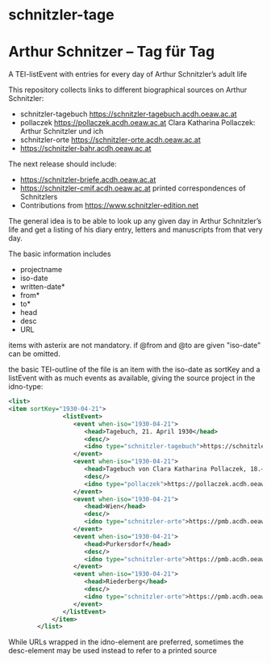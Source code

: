 # schnitzler-tage
# Arthur Schnitzer – Tag für Tag
A TEI-listEvent with entries for every day of Arthur Schnitzler’s adult life

This repository collects links to different biographical sources on Arthur Schnitzler:
* schnitzler-tagebuch https://schnitzler-tagebuch.acdh.oeaw.ac.at
* pollaczek https://pollaczek.acdh.oeaw.ac.at Clara Katharina Pollaczek: Arthur Schnitzler und ich
* schnitzler-orte https://schnitzler-orte.acdh.oeaw.ac.at
* https://schnitzler-bahr.acdh.oeaw.ac.at

The next release should include:

* https://schnitzler-briefe.acdh.oeaw.ac.at
* https://schnitzler-cmif.acdh.oeaw.ac.at printed correspondences of Schnitzlers
* Contributions from https://www.schnitzler-edition.net 

The general idea is to be able to look up any given day in Arthur Schnitzler’s life and get a listing of his diary entry, letters and manuscripts from that very day.

The basic information includes

* projectname
* iso-date
* written-date*
* from*
* to*
* head
* desc
* URL

items with asterix are not mandatory. if @from and @to are given "iso-date" can be omitted.

the basic TEI-outline of the file is an item with the iso-date as sortKey and a listEvent with as much events as available, giving the source project in the idno-type:

```xml
<list>
<item sortKey="1930-04-21">
               <listEvent>
                  <event when-iso="1930-04-21">
                     <head>Tagebuch, 21. April 1930</head>
                     <desc/>
                     <idno type="schnitzler-tagebuch">https://schnitzler-tagebuch.acdh.oeaw.ac.at/entry__1930-04-21.html</idno>
                  </event>
                  <event when-iso="1930-04-21">
                     <head>Tagebuch von Clara Katharina Pollaczek, 18.–26. April 1930</head>
                     <desc/>
                     <idno type="pollaczek">https://pollaczek.acdh.oeaw.ac.at/ckp771.html</idno>
                  </event>
                  <event when-iso="1930-04-21">
                     <head>Wien</head>
                     <desc/>
                     <idno type="schnitzler-orte">https://pmb.acdh.oeaw.ac.at/entity/50/</idno>
                  </event>
                  <event when-iso="1930-04-21">
                     <head>Purkersdorf</head>
                     <desc/>
                     <idno type="schnitzler-orte">https://pmb.acdh.oeaw.ac.at/entity/91552/</idno>
                  </event>
                  <event when-iso="1930-04-21">
                     <head>Riederberg</head>
                     <desc/>
                     <idno type="schnitzler-orte">https://pmb.acdh.oeaw.ac.at/entity/91592/</idno>
                  </event>
               </listEvent>
            </item>
        </list>    
```

While URLs wrapped in the idno-element are preferred, sometimes the desc-element may be used instead to refer to a printed source
        
